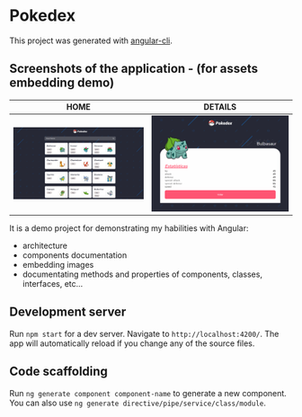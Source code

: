 # Pokedex
This project was generated with [angular-cli](https://github.com/angular/angular-cli).

## Screenshots of the application - (for assets embedding demo)

| HOME                           | DETAILS                            |
| ------------------------------------- | -------------------------------------- |
| ![Home](./pokedex/screenshots/home.png) | ![Details](./pokedex/screenshots/details.png) |

It is a demo project for demonstrating my habilities with Angular:

-   architecture
-   components documentation
-   embedding images
-   documentating methods and properties of components, classes, interfaces, etc...

## Development server

Run `npm start` for a dev server. Navigate to `http://localhost:4200/`. The app will automatically reload if you change any of the source files.

## Code scaffolding

Run `ng generate component component-name` to generate a new component. You can also use `ng generate directive/pipe/service/class/module`.
